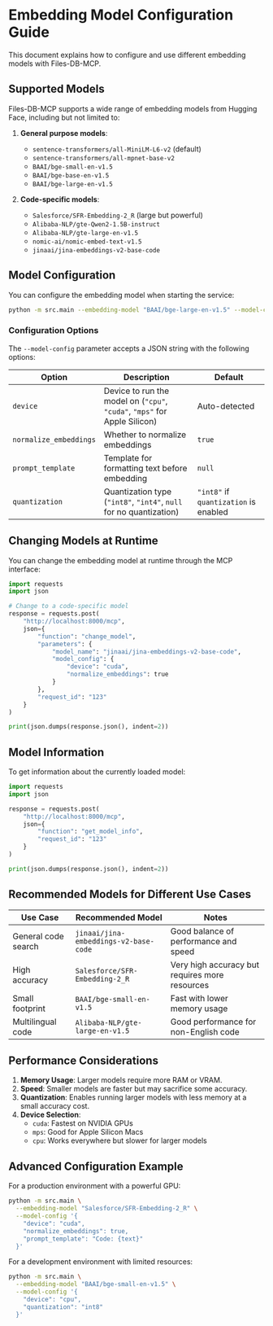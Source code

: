 # Embedding Model Configuration Guide

This document explains how to configure and use different embedding models with Files-DB-MCP.

## Supported Models

Files-DB-MCP supports a wide range of embedding models from Hugging Face, including but not limited to:

1. **General purpose models**:
   - `sentence-transformers/all-MiniLM-L6-v2` (default)
   - `sentence-transformers/all-mpnet-base-v2`
   - `BAAI/bge-small-en-v1.5`
   - `BAAI/bge-base-en-v1.5`
   - `BAAI/bge-large-en-v1.5`

2. **Code-specific models**:
   - `Salesforce/SFR-Embedding-2_R` (large but powerful)
   - `Alibaba-NLP/gte-Qwen2-1.5B-instruct` 
   - `Alibaba-NLP/gte-large-en-v1.5`
   - `nomic-ai/nomic-embed-text-v1.5`
   - `jinaai/jina-embeddings-v2-base-code`

## Model Configuration

You can configure the embedding model when starting the service:

```bash
python -m src.main --embedding-model "BAAI/bge-large-en-v1.5" --model-config '{"device": "cuda", "normalize_embeddings": true}'
```

### Configuration Options

The `--model-config` parameter accepts a JSON string with the following options:

| Option | Description | Default |
|--------|-------------|---------|
| `device` | Device to run the model on (`"cpu"`, `"cuda"`, `"mps"` for Apple Silicon) | Auto-detected |
| `normalize_embeddings` | Whether to normalize embeddings | `true` |
| `prompt_template` | Template for formatting text before embedding | `null` |
| `quantization` | Quantization type (`"int8"`, `"int4"`, `null` for no quantization) | `"int8"` if `quantization` is enabled |

## Changing Models at Runtime

You can change the embedding model at runtime through the MCP interface:

```python
import requests
import json

# Change to a code-specific model
response = requests.post(
    "http://localhost:8000/mcp",
    json={
        "function": "change_model",
        "parameters": {
            "model_name": "jinaai/jina-embeddings-v2-base-code",
            "model_config": {
                "device": "cuda",
                "normalize_embeddings": true
            }
        },
        "request_id": "123"
    }
)

print(json.dumps(response.json(), indent=2))
```

## Model Information

To get information about the currently loaded model:

```python
import requests
import json

response = requests.post(
    "http://localhost:8000/mcp",
    json={
        "function": "get_model_info",
        "request_id": "123"
    }
)

print(json.dumps(response.json(), indent=2))
```

## Recommended Models for Different Use Cases

| Use Case | Recommended Model | Notes |
|----------|------------------|-------|
| General code search | `jinaai/jina-embeddings-v2-base-code` | Good balance of performance and speed |
| High accuracy | `Salesforce/SFR-Embedding-2_R` | Very high accuracy but requires more resources |
| Small footprint | `BAAI/bge-small-en-v1.5` | Fast with lower memory usage |
| Multilingual code | `Alibaba-NLP/gte-large-en-v1.5` | Good performance for non-English code |

## Performance Considerations

1. **Memory Usage**: Larger models require more RAM or VRAM.
2. **Speed**: Smaller models are faster but may sacrifice some accuracy.
3. **Quantization**: Enables running larger models with less memory at a small accuracy cost.
4. **Device Selection**:
   - `cuda`: Fastest on NVIDIA GPUs
   - `mps`: Good for Apple Silicon Macs
   - `cpu`: Works everywhere but slower for larger models

## Advanced Configuration Example

For a production environment with a powerful GPU:

```bash
python -m src.main \
  --embedding-model "Salesforce/SFR-Embedding-2_R" \
  --model-config '{
    "device": "cuda", 
    "normalize_embeddings": true,
    "prompt_template": "Code: {text}"
  }'
```

For a development environment with limited resources:

```bash
python -m src.main \
  --embedding-model "BAAI/bge-small-en-v1.5" \
  --model-config '{
    "device": "cpu", 
    "quantization": "int8"
  }'
```